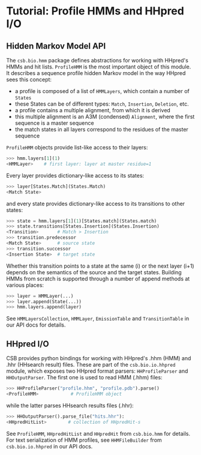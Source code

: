 # Tutorial: Profile HMMs and HHpred I/O

## Hidden Markov Model API

The ``csb.bio.hmm`` package defines abstractions for working with HHpred's 
HMMs and hit lists. ``ProfileHMM`` is the most important object of this 
module. It describes a sequence profile hidden Markov model in the 
way HHpred sees this concept:

* a profile is composed of a list of ``HMMLayers``, which contain a 
  number of ``States``
* these States can be of different types: ``Match``, ``Insertion``, 
  ``Deletion``, etc.
* a profile contains a multiple alignment, from which it is derived
* this multiple alignment is an A3M (condensed) ``Alignment``, where the 
  first sequence is a master sequence
* the match states in all layers correspond to the residues of the master 
  sequence

``ProfileHMM`` objects provide list-like access to their layers:

```python
>>> hmm.layers[1](1)
<HMMLayer>    # first layer: layer at master residue=1
```
 
Every layer provides dictionary-like access to its states:

```python
>>> layer[States.Match](States.Match)
<Match State>
```
 
and every state provides dictionary-like access to its transitions to 
other states:

```python
>>> state = hmm.layers[1](1)[States.match](States.match)
>>> state.transitions[States.Insertion](States.Insertion)
<Transition>       # Match > Insertion
>>> transition.predecessor
<Match State>      # source state
>>> transition.successor
<Insertion State>  # target state
```

Whether this transition points to a state at the same (i) or the next 
layer (i+1) depends on the semantics of the source and the target states.
Building HMMs from scratch is supported through a number of append methods 
at various places:

```python
>>> layer = HMMLayer(...)
>>> layer.append(State(...))
>>> hmm.layers.append(layer)
```

See ``HMMLayersCollection``, ``HMMLayer``, ``EmissionTable`` and ``TransitionTable`` 
in our API docs for details.

## HHpred I/O

CSB provides python bindings for working with HHpred's .hhm (HMM) and .hhr 
(HHsearch result) files. These are part of the ``csb.bio.io.hhpred`` module, 
which exposes two HHpred format parsers: ``HHProfileParser`` and 
``HHOutputParser``. The first one is used to read HMM (.hhm) files:

```python
>>> HHProfileParser("profile.hhm", "profile.pdb").parse()
<ProfileHMM>            # ProfileHMM object
```

while the latter parses HHsearch results files (.hhr):

```python
>>> HHOutputParser().parse_file("hits.hhr"):
<HHpredHitList>        # collection of HHpredHit-s
```

See ``ProfileHMM``, ``HHpredHitList`` and ``HHpredHit`` from ``csb.bio.hmm`` 
for details. For text serialization of HMM profiles, see ``HHMFileBuilder`` 
from ``csb.bio.io.hhpred`` in our API docs.

